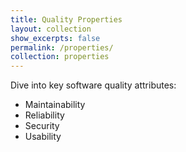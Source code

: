 ```yaml
---
title: Quality Properties
layout: collection
show_excerpts: false
permalink: /properties/
collection: properties
---
```


Dive into key software quality attributes:  
- Maintainability  
- Reliability  
- Security  
- Usability  
